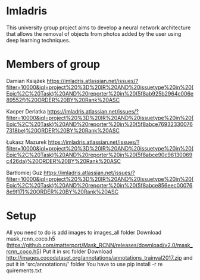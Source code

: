 # Imladris
This university group project aims to develop a neural network architecture that allows the removal of objects from photos added by the user using deep learning techniques.

# Members of group
Damian Książek
https://imladris.atlassian.net/issues/?filter=10000&jql=project%20%3D%20IR%20AND%20issuetype%20in%20(Epic%2C%20Task)%20AND%20reporter%20in%20(5f8ab925b2964c006e89552f)%20ORDER%20BY%20Rank%20ASC

Kacper Derlatka
https://imladris.atlassian.net/issues/?filter=10000&jql=project%20%3D%20IR%20AND%20issuetype%20in%20(Epic%2C%20Task)%20AND%20reporter%20in%20(5f8abce769323300767318be)%20ORDER%20BY%20Rank%20ASC

Łukasz Mazurek
https://imladris.atlassian.net/issues/?filter=10000&jql=project%20%3D%20IR%20AND%20issuetype%20in%20(Epic%2C%20Task)%20AND%20reporter%20in%20(5f8abce90c96130069c426da)%20ORDER%20BY%20Rank%20ASC

Bartłomiej Guz
https://imladris.atlassian.net/issues/?filter=10000&jql=project%20%3D%20IR%20AND%20issuetype%20in%20(Epic%2C%20Task)%20AND%20reporter%20in%20(5f8abce856eec000768e9f17)%20ORDER%20BY%20Rank%20ASC


# Setup 
All you need to do is 
add images to images_all folder
Download mask_rcnn_coco.h5 (https://github.com/matterport/Mask_RCNN/releases/download/v2.0/mask_rcnn_coco.h5)
Put it in src folder
Download http://images.cocodataset.org/annotations/annotations_trainval2017.zip and put it in 'src/annotations/' folder
You have to use pip install -r re quirements.txt